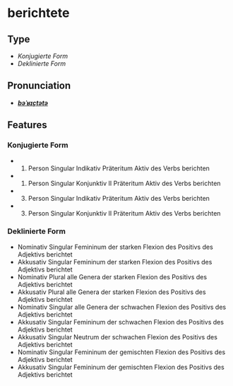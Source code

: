 # berichtete
## Type
- _Konjugierte Form_
- _Deklinierte Form_
## Pronunciation
- **_[bəˈʁɪçtətə](https://commons.wikimedia.org/wiki/File:De-berichtete.ogg)_**
## Features
### Konjugierte Form
- 1. Person Singular Indikativ Präteritum Aktiv des Verbs berichten
- 1. Person Singular Konjunktiv II Präteritum Aktiv des Verbs berichten
- 3. Person Singular Indikativ Präteritum Aktiv des Verbs berichten
- 3. Person Singular Konjunktiv II Präteritum Aktiv des Verbs berichten
### Deklinierte Form
- Nominativ Singular Femininum der starken Flexion des Positivs des Adjektivs berichtet
- Akkusativ Singular Femininum der starken Flexion des Positivs des Adjektivs berichtet
- Nominativ Plural alle Genera der starken Flexion des Positivs des Adjektivs berichtet
- Akkusativ Plural alle Genera der starken Flexion des Positivs des Adjektivs berichtet
- Nominativ Singular alle Genera der schwachen Flexion des Positivs des Adjektivs berichtet
- Akkusativ Singular Femininum der schwachen Flexion des Positivs des Adjektivs berichtet
- Akkusativ Singular Neutrum der schwachen Flexion des Positivs des Adjektivs berichtet
- Nominativ Singular Femininum der gemischten Flexion des Positivs des Adjektivs berichtet
- Akkusativ Singular Femininum der gemischten Flexion des Positivs des Adjektivs berichtet
